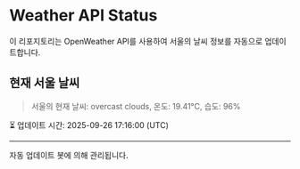 
# Weather API Status

이 리포지토리는 OpenWeather API를 사용하여 서울의 날씨 정보를 자동으로 업데이트합니다.

## 현재 서울 날씨
> 서울의 현재 날씨: overcast clouds, 온도: 19.41°C, 습도: 96%

⏳ 업데이트 시간: 2025-09-26 17:16:00 (UTC)

---
자동 업데이트 봇에 의해 관리됩니다.
